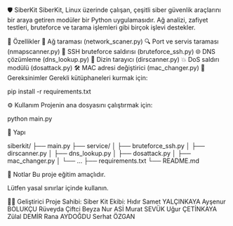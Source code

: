 🛡️ SiberKit
SiberKit, Linux üzerinde çalışan, çeşitli siber güvenlik araçlarını bir araya getiren modüler bir Python uygulamasıdır. Ağ analizi, zafiyet testleri, bruteforce ve tarama işlemleri gibi birçok işlevi destekler.

🚀 Özellikler
📡 Ağ taraması (network_scaner.py)
🔍 Port ve servis taraması (nmapscanner.py)
🔑 SSH bruteforce saldırısı (bruteforce_ssh.py)
🌐 DNS çözümleme (dns_lookup.py)
📁 Dizin tarayıcı (dirscanner.py)
💥 DoS saldırı modülü (dosattack.py)
🛠️ MAC adresi değiştirici (mac_changer.py)
🧰 Gereksinimler
Gerekli kütüphaneleri kurmak için:

pip install -r requirements.txt

⚙️ Kullanım
Projenin ana dosyasını çalıştırmak için:

python main.py

📁 Yapı

siberkit/
├── main.py
├── service/
│   ├── bruteforce_ssh.py
│   ├── dirscanner.py
│   ├── dns_lookup.py
│   ├── dosattack.py
│   ├── mac_changer.py
│   └── ...
├── requirements.txt
└── README.md

📌 Notlar
Bu proje eğitim amaçlıdır.

Lütfen yasal sınırlar içinde kullanın.

👨‍💻 Geliştirici
Proje Sahibi: Siber Kit Ekibi:
Hıdır Samet YALÇINKAYA
Ayşenur BOLUKÇU
Rüveyda Çiftci
Beyza Nur ASİ
Murat SEVÜK
Uğur ÇETİNKAYA
Zülal DEMİR
Rana AYDOĞDU
Serhat ÖZGAN
